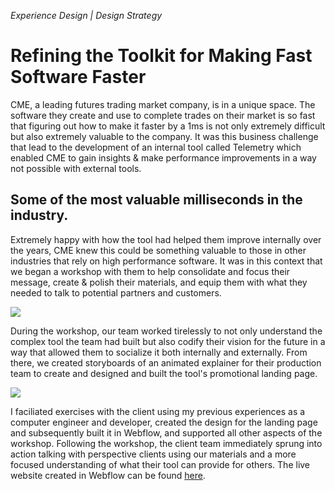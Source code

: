 _Experience Design | Design Strategy_
# Refining the Toolkit for Making Fast Software Faster

CME, a leading futures trading market company, is in a unique space. The software they create and use to complete trades on their market is so fast that figuring out how to make it faster by a 1ms is not only extremely difficult but also extremely valuable to the company. It was this business challenge that lead to the development of an internal tool called Telemetry which enabled CME to gain insights & make performance improvements in a way not possible with external tools.

## Some of the most valuable milliseconds in the industry.

Extremely happy with how the tool had helped them improve internally over the years, CME knew this could be something valuable to those in other industries that rely on high performance software. It was in this context that we began a workshop with them to help consolidate and focus their message, create & polish their materials, and equip them with what they needed to talk to potential partners and customers. 

![](https://firebasestorage.googleapis.com/v0/b/brianlichliter-2018.appspot.com/o/CME%2FCME-2.jpg?alt=media&token=8abf815d-2a3c-45fd-ae0f-732b840ad3d0)

During the workshop, our team worked tirelessly to not only understand the complex tool the team had built but also codify their vision for the future in a way that allowed them to socialize it both internally and externally. From there, we created storyboards of an animated explainer for their production team to create and designed and built the tool's promotional landing page.

![](https://firebasestorage.googleapis.com/v0/b/brianlichliter-2018.appspot.com/o/CME%2Fcme-3.jpg?alt=media&token=ce3ebee9-cee9-4ed8-b38c-c403a135d2f7)

I faciliated exercises with the client using my previous experiences as a computer engineer and developer, created the design for the landing page and subsequently built it in Webflow, and supported all other aspects of the workshop. Following the workshop, the client team immediately sprung into action talking with perspective clients using our materials and a more focused understanding of what their tool can provide for others. The live website created in Webflow can be found [here](https://www.doyoutelemetry.com/).